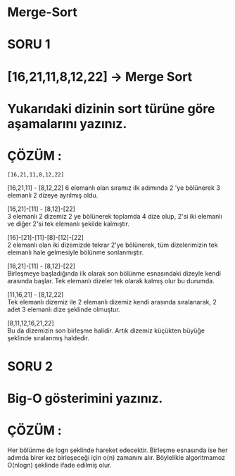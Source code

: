 # Merge-Sort

# SORU 1 
# [16,21,11,8,12,22] -> Merge Sort
# Yukarıdaki dizinin sort türüne göre aşamalarını yazınız.


# ÇÖZÜM :
    [16,21,11,8,12,22]
  [16,21,11] - [8,12,22]
 6 elemanlı olan sıramız ilk adımında 2 'ye bölünerek 3 elemanlı 2 dizeye ayrılmış oldu.
 
  [16,21]-[11] - [8,12]-[22]            
 3 elemanlı 2 dizemiz 2 ye bölünerek toplamda 4 dize olup, 2'si iki elemanlı ve diğer 2'si tek elemanlı şekilde kalmıştır.

  [16]-[21]-[11]-[8]-[12]-[22]         
  2 elemanlı olan iki dizemizde tekrar 2'ye bölünerek, tüm dizelerimizin tek elemanlı hale gelmesiyle bölünme sonlanmıştır.
  
  [16,21]-[11] - [8,12]-[22]          
  Birleşmeye başladığında ilk olarak son bölünme esnasındaki dizeyle kendi arasında başlar. Tek elemanlı dizeler tek olarak kalmış olur bu durumda.
  
  [11,16,21] - [8,12,22]                 
  Tek elemanlı dizemiz ile 2 elemanlı dizemiz kendi arasında sıralanarak, 2 adet 3 elemanlı dize şeklinde olmuştur.
  
  [8,11,12,16,21,22]                    
  Bu da dizemizin son birleşme halidir. Artık dizemiz küçükten büyüğe şeklinde sıralanmış haldedir.

  # SORU 2
  # Big-O gösterimini yazınız.

  # ÇÖZÜM :
  Her bölünme de logn şeklinde hareket edecektir.
  Birleşme esnasında ise her adımda birer kez birleşeceği için o(n) zamanını alır.
  Böylelikle algoritmamoz O(nlogn) şeklinde ifade edilmiş olur.
